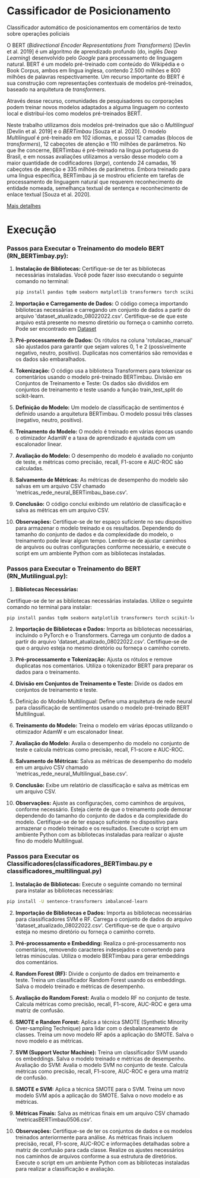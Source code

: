 # Cassificador de Posicionamento
Classificador automático de posicionamentos em comentários de texto sobre operações policiais

O BERT (_Bidirectional Encoder Representations from Transformers_) [Devlin et al. 2019] é um algoritmo de aprendizado profundo (do, inglês _Deep Learning_) desenvolvido pelo _Google_ para processamento de linguagem natural. BERT é um modelo pré-treinado com conteúdo do Wikipédia e o Book Corpus, ambos em língua inglesa, contendo 2.500 milhões e 800 milhões de palavras respectivamente. Um recurso importante do BERT é sua construção com representações contextuais de modelos pré-treinados, baseado na arquitetura de _transformers_.

Através desse recurso, comunidades de pesquisadores ou corporações podem treinar novos modelos adaptados a alguma linguagem no contexto local e distribuí-los como modelos pré-treinados BERT.

Neste trabalho utilizamos dois modelos pré-treinados que são o _Multilingual_ [Devlin et al. 2019] e o _BERTimbau_ [Souza et al. 2020].
O modelo _Multilingual_ é pré-treinado em 102 idiomas, e possui 12 camadas (blocos de _transformers_), 12 cabeçotes de atenção e 110 milhões de parâmetros.
No que lhe concerne, BERTimbau é pré-treinado na língua portuguesa do Brasil, e em nossas avaliações utilizamos a versão desse modelo com a maior quantidade de codificadores (_large_), contendo 24 camadas, 16 cabeçotes de atenção e 335 milhões de parâmetros.
Embora treinado para uma língua específica, BERTimbau já se mostrou eficiente em tarefas de processamento de linguagem natural que requerem reconhecimento de entidade nomeada, semelhança textual de sentença e reconhecimento de enlace textual [Souza et al. 2020].

[Mais detalhes](brasnam_marcos2022.pdf)

# Execução

### Passos para Executar o Treinamento do modelo BERT (RN_BERTimbay.py):

1. **Instalação de Bibliotecas:**
   Certifique-se de ter as bibliotecas necessárias instaladas. Você pode fazer isso executando o seguinte comando no terminal:

   ```bash
   pip install pandas tqdm seaborn matplotlib transformers torch scikit-learn

2. **Importação e Carregamento de Dados:**
O código começa importando bibliotecas necessárias e carregando um conjunto de dados a partir do arquivo 'dataset_atualizado_08022022.csv'. Certifique-se de que este arquivo está presente no mesmo diretório ou forneça o caminho correto. Pode ser encontrado em [Dataset](https://github.com/LABPAAD/dataset_posicionamento2022)

3. **Pré-processamento de Dados:**
Os rótulos na coluna 'rotulacao_manual' são ajustados para garantir que sejam valores 0, 1 e 2 (possivelmente negativo, neutro, positivo).
Duplicatas nos comentários são removidas e os dados são embaralhados.

4. **Tokenização:**
O código usa a biblioteca Transformers para tokenizar os comentários usando o modelo pré-treinado BERTimbau.
Divisão em Conjuntos de Treinamento e Teste:
Os dados são divididos em conjuntos de treinamento e teste usando a função train_test_split do scikit-learn.

6. **Definição do Modelo:**
Um modelo de classificação de sentimentos é definido usando a arquitetura BERTimbau. O modelo possui três classes (negativo, neutro, positivo).

7. **Treinamento do Modelo:**
O modelo é treinado em várias épocas usando o otimizador AdamW e a taxa de aprendizado é ajustada com um escalonador linear.

8. **Avaliação do Modelo:**
O desempenho do modelo é avaliado no conjunto de teste, e métricas como precisão, recall, F1-score e AUC-ROC são calculadas.

9. **Salvamento de Métricas:**
As métricas de desempenho do modelo são salvas em um arquivo CSV chamado 'metricas_rede_neural_BERTimbau_base.csv'.

10. **Conclusão:**
O código conclui exibindo um relatório de classificação e salva as métricas em um arquivo CSV.

11. **Observações:**
Certifique-se de ter espaço suficiente no seu dispositivo para armazenar o modelo treinado e os resultados.
Dependendo do tamanho do conjunto de dados e da complexidade do modelo, o treinamento pode levar algum tempo.
Lembre-se de ajustar caminhos de arquivos ou outras configurações conforme necessário, e execute o script em um ambiente Python com as bibliotecas instaladas.

### Passos para Executar o Treinamento do BERT (RN_Mutilingual.py):

1. **Bibliotecas Necessárias:**

Certifique-se de ter as bibliotecas necessárias instaladas. Utilize o seguinte comando no terminal para instalar:

```bash
pip install pandas tqdm seaborn matplotlib transformers torch scikit-learn
```

2. **Importação de Bibliotecas e Dados:**
Importa as bibliotecas necessárias, incluindo o PyTorch e o Transformers.
Carrega um conjunto de dados a partir do arquivo 'dataset_atualizado_08022022.csv'. Certifique-se de que o arquivo esteja no mesmo diretório ou forneça o caminho correto.

3. **Pré-processamento e Tokenização:**
Ajusta os rótulos e remove duplicatas nos comentários.
Utiliza o tokenizador BERT para preparar os dados para o treinamento.

4. **Divisão em Conjuntos de Treinamento e Teste:**
Divide os dados em conjuntos de treinamento e teste.
5. Definição do Modelo Multilingual:
Define uma arquitetura de rede neural para classificação de sentimentos usando o modelo pré-treinado BERT Multilingual.

6. **Treinamento do Modelo:**
Treina o modelo em várias épocas utilizando o otimizador AdamW e um escalonador linear.

7. **Avaliação do Modelo:**
Avalia o desempenho do modelo no conjunto de teste e calcula métricas como precisão, recall, F1-score e AUC-ROC.

8. **Salvamento de Métricas:**
Salva as métricas de desempenho do modelo em um arquivo CSV chamado 'metricas_rede_neural_Multilingual_base.csv'.

9. **Conclusão:**
Exibe um relatório de classificação e salva as métricas em um arquivo CSV.

10. **Observações:**
Ajuste as configurações, como caminhos de arquivos, conforme necessário.
Esteja ciente de que o treinamento pode demorar dependendo do tamanho do conjunto de dados e da complexidade do modelo.
Certifique-se de ter espaço suficiente no dispositivo para armazenar o modelo treinado e os resultados.
Execute o script em um ambiente Python com as bibliotecas instaladas para realizar o ajuste fino do modelo Multilingual.

### Passos para Executar os Classificadores(classificadores_BERTimbau.py e classificadores_multilingual.py)

1. **Instalação de Bibliotecas:**
Execute o seguinte comando no terminal para instalar as bibliotecas necessárias:

```bash
pip install -U sentence-transformers imbalanced-learn
```

2. **Importação de Bibliotecas e Dados:**
Importa as bibliotecas necessárias para classificadores SVM e RF.
Carrega o conjunto de dados do arquivo 'dataset_atualizado_08022022.csv'. Certifique-se de que o arquivo esteja no mesmo diretório ou forneça o caminho correto.

3. **Pré-processamento e Embedding:**
Realiza o pré-processamento nos comentários, removendo caracteres indesejados e convertendo para letras minúsculas.
Utiliza o modelo BERTimbau para gerar embeddings dos comentários.

4. **Random Forest (RF):**
Divide o conjunto de dados em treinamento e teste.
Treina um classificador Random Forest usando os embeddings.
Salva o modelo treinado e métricas de desempenho.

5. **Avaliação do Random Forest:**
Avalia o modelo RF no conjunto de teste.
Calcula métricas como precisão, recall, F1-score, AUC-ROC e gera uma matriz de confusão.

6. **SMOTE e Random Forest:**
Aplica a técnica SMOTE (Synthetic Minority Over-sampling Technique) para lidar com o desbalanceamento de classes.
Treina um novo modelo RF após a aplicação do SMOTE.
Salva o novo modelo e as métricas.

7. **SVM (Support Vector Machine):**
Treina um classificador SVM usando os embeddings.
Salva o modelo treinado e métricas de desempenho.
Avaliação do SVM:
Avalia o modelo SVM no conjunto de teste.
Calcula métricas como precisão, recall, F1-score, AUC-ROC e gera uma matriz de confusão.

9. **SMOTE e SVM:**
Aplica a técnica SMOTE para o SVM.
Treina um novo modelo SVM após a aplicação do SMOTE.
Salva o novo modelo e as métricas.

10. **Métricas Finais:**
Salva as métricas finais em um arquivo CSV chamado 'metricasBERTimbau0506.csv'.

11. **Observações:**
Certifique-se de ter os conjuntos de dados e os modelos treinados anteriormente para análise.
As métricas finais incluem precisão, recall, F1-score, AUC-ROC e informações detalhadas sobre a matriz de confusão para cada classe.
Realize os ajustes necessários nos caminhos de arquivos conforme a sua estrutura de diretórios.
Execute o script em um ambiente Python com as bibliotecas instaladas para realizar a classificação e avaliação.


